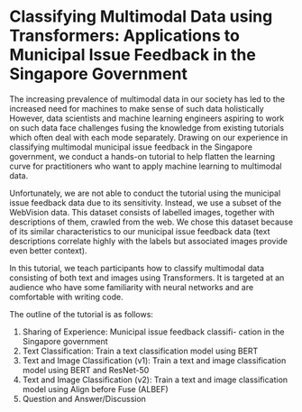 # Classifying Multimodal Data using Transformers: Applications to Municipal Issue Feedback in the Singapore Government

The increasing prevalence of multimodal data in our society has led to the increased need for machines to make sense of such data holistically However, data scientists and machine learning engineers aspiring to work on such data face challenges fusing the knowledge from existing tutorials which often deal with each mode separately. Drawing on our experience in classifying multimodal municipal issue feedback in the Singapore government, we conduct a hands-on tutorial to help flatten the learning curve for practitioners who want to apply machine learning to multimodal data.


Unfortunately, we are not able to conduct the tutorial using the municipal issue feedback data due to its sensitivity. Instead, we use a subset of the WebVision data. This dataset consists of labelled images, together with descriptions of them, crawled from the web. We chose this dataset because of its similar characteristics to our municipal issue feedback data (text descriptions correlate highly with the labels but associated images provide even better context).

In this tutorial, we teach participants how to classify multimodal data consisting of both text and images using Transformers. It
is targeted at an audience who have some familiarity with neural networks and are comfortable with writing code.

The outline of the tutorial is as follows:
1. Sharing of Experience: Municipal issue feedback classifi-
cation in the Singapore government
2. Text Classification: Train a text classification model using
BERT
3. Text and Image Classification (v1): Train a text and image
classification model using BERT and ResNet-50
4. Text and Image Classification (v2): Train a text and image
classification model using Align before Fuse (ALBEF)
5. Question and Answer/Discussion

